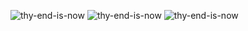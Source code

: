 ![thy-end-is-now](https://media.tenor.com/4hyNBpoMx9EAAAAi/cat-kitty.gif)
![thy-end-is-now](https://media1.tenor.com/m/88283N0QpbEAAAAd/awake-im-awake.gif)
![thy-end-is-now](https://media.tenor.com/4hyNBpoMx9EAAAAi/cat-kitty.gif)
